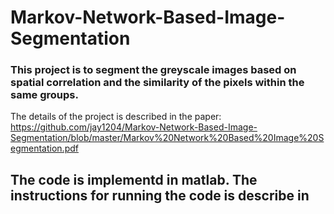# Markov-Network-Based-Image-Segmentation

### This project is to segment the greyscale images based on spatial correlation and the similarity of the pixels within the same groups.

The details of the project is described in the paper: https://github.com/jay1204/Markov-Network-Based-Image-Segmentation/blob/master/Markov%20Network%20Based%20Image%20Segmentation.pdf

## The code is implementd in matlab. The instructions for running the code is describe in 
